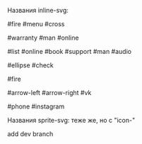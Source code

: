 Названия inline-svg:

<!-- header -->

#fire #menu #cross

<!-- Секция advantages -->

#warranty #man #online

<!-- Секция solutions -->

#list #online #book #support #man #audio

<!-- Секция program-->

#ellipse #check

<!-- Секция guarantees -->

#fire

<!-- Секция slider-->

#arrow-left #arrow-right #vk

<!-- footer -->

#phone #instagram

Названия sprite-svg: теже же, но с "icon-"

add dev branch